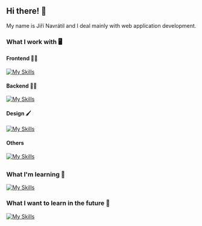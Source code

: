 ## Hi there! 👋
My name is Jiří Navrátil and I deal mainly with web application development.
### What I work with 🖥️
#### Frontend 👩‍💻
[![My Skills](https://skillicons.dev/icons?i=vue,js,html,css,bootstrap)](https://skillicons.dev)
#### Backend 👨‍💻
[![My Skills](https://skillicons.dev/icons?i=php,net,cs)](https://skillicons.dev)
#### Design 🖌 
[![My Skills](https://skillicons.dev/icons?i=figma,photoshop)](https://skillicons.dev)
#### Others 
[![My Skills](https://skillicons.dev/icons?i=git)](https://skillicons.dev)
##
### What I'm learning 📖
[![My Skills](https://skillicons.dev/icons?i=react,laravel,java)](https://skillicons.dev)
### What I want to learn in the future 🔮
[![My Skills](https://skillicons.dev/icons?i=typescript)](https://skillicons.dev)
<!--
**jirka88/jirka88** is a ✨ _special_ ✨ repository because its `README.md` (this file) appears on your GitHub profile.

Here are some ideas to get you started:

- 🔭 I’m currently working on ...
- 🌱 I’m currently learning ...
- 👯 I’m looking to collaborate on ...
- 🤔 I’m looking for help with ...
- 💬 Ask me about ...
- 📫 How to reach me: ...
- 😄 Pronouns: ...
- ⚡ Fun fact: ...
-->
